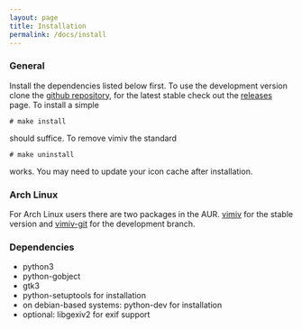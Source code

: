 ```yaml
---
layout: page
title: Installation
permalink: /docs/install
---
```


### General

Install the dependencies listed below first. To use the
development version clone the
[github repository](https://github.com/karlch/vimiv),
for the latest stable check out the 
[releases](https://github.com/karlch/vimiv/releases)
page. To install a simple
```
# make install
```
should suffice. To remove vimiv the standard
```
# make uninstall
```
works. You may need to update your icon cache after installation.

### Arch Linux

For Arch Linux users there are two packages in the AUR.
[vimiv](https://aur.archlinux.org/packages/vimiv/) for the
stable version and
[vimiv-git](https://aur.archlinux.org/packages/vimiv-git/)
for the development branch.

### Dependencies

* python3
* python-gobject
* gtk3
* python-setuptools for installation
* on debian-based systems: python-dev for installation
* optional: libgexiv2 for exif support
